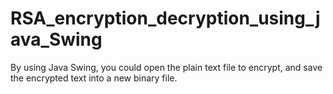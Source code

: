 # RSA_encryption_decryption_using_java_Swing
By using Java Swing, you could open the plain text file to encrypt, and save the encrypted text into a new binary file.
